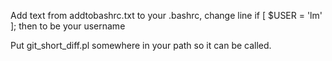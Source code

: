 Add text from addtobashrc.txt to your .bashrc, change line
if [ $USER = 'lm' ]; then 
to be your username

Put git_short_diff.pl somewhere in your path so it can be called.


